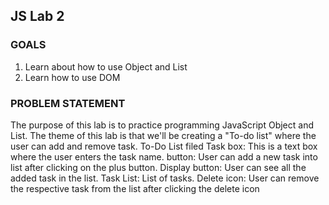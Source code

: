 ## JS Lab 2

### GOALS
1. Learn about how to use Object and List
2. Learn how to use DOM

### PROBLEM STATEMENT

The purpose of this lab is to practice programming JavaScript Object and List.
The theme of this lab is that we'll be creating a "To-do list" where the user can add and remove task.
To-Do List filed
Task box: This is a text box where the user enters the task name.
button: User can add a new task into list after clicking on the plus button.
Display button: User can see all the added task in the list.
Task List: List of tasks.
Delete icon: User can remove the respective task from the list after clicking the delete icon